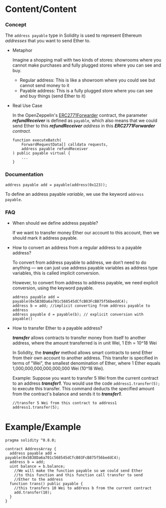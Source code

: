 # Content/Content

### Concept

The `address payable` type in Solidity is used to represent Ethereum *addresses* that you want to send Ether to.

- Metaphor
    
    Imagine a shopping mall with two kinds of stores: showrooms where you cannot make purchases and fully plugged stores where you can see and buy.
    
    - Regular address: This is like a showroom where you could see but cannot send money to it
    - Payable address: This is a fully plugged store where you can see and buy things (send Ether to it)
- Real Use Case
    
    In the OpenZeppelin's [ERC2771Forwarder](https://github.com/OpenZeppelin/openzeppelin-contracts/blob/8186c07a83c09046c6fbaa90a035ee47e4d7d785/contracts/metatx/ERC2771Forwarder.sol#L162-L165) contract, the parameter ***refundReceiver*** is defined as `payable`, which also means that we could send Ether to this ***refundReceiver** address* in this ***ERC2771Forwarder*** *contract*.
    
    ```solidity
    function executeBatch(
        ForwardRequestData[] calldata requests,
        address payable refundReceiver
    ) public payable virtual {
        ...
    }
    ```
    

### Documentation

```solidity
address payable add = payable(address(0x123));
```

To define an address payable *variable*, we use the keyword `address payable`. 

### FAQ

- When should we define address payable?
    
    If we want to transfer money Ether our account to this account, then we should mark it address payable. 
    
- How to convert an address from a regular address to a payable address?
    
    To convert from address payable to address, we don’t need to do anything —  we can just use address payable variables as address type variables, this is called implicit conversion. 
    
    However, to convert from address to address payable, we need explicit conversion, using the keyword payable. 
    
    ```solidity
    address payable add = payable(0x5B38Da6a701c568545dCfcB03FcB875f56beddC4);
    address b = add; //implicit converting from address payable to address
    address payable d = payable(b); // explicit conversion with payable()
    ```
    
- How to transfer Ether to a payable address?
    
    ***transfer*** allows contracts to transfer money from itself to another address, where the amount transferred is in unit Wei, 1 Eth = 10^18 Wei 
    
    In Solidity, the ***transfer*** method allows smart contracts to send Ether from their own account to another address. This transfer is specified in terms of "Wei", the smallest denomination of Ether, where 1 Ether equals 1,000,000,000,000,000,000 Wei (10^18 Wei).
    
    Example: Suppose you want to transfer 5 Wei from the current contract to an address ***transfer1***. You would use the code `address1.transfer(5);` to execute this transfer. This command deducts the specified amount from the contract's balance and sends it to ***transfer1***.
    
    ```solidity
    //transfer 5 Wei from this contract to address1 
    address1.transfer(5);
    ```
    

# Example/Example

```solidity
pragma solidity ^0.8.0;

contract AddressArray {
  address payable add = payable(0x5B38Da6a701c568545dCfcB03FcB875f56beddC4);
  address b = add;
  uint balance = b.balance;
	//We will make the function payable so we could send Ether
	//to this function and this function call transfer to send
	//Ether to the address
  function trans() public payable {
    //this transfers 10 Wei to address b from the current contract 
    add.transfer(10);
  }
}
```
